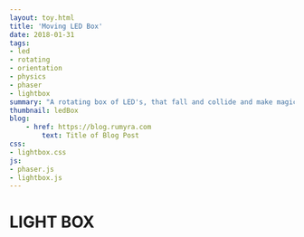 ```yaml
---
layout: toy.html
title: 'Moving LED Box'
date: 2018-01-31
tags:
- led
- rotating
- orientation
- physics
- phaser
- lightbox
summary: "A rotating box of LED's, that fall and collide and make magical tones whilst they do it"
thumbnail: ledBox
blog:
	- href: https://blog.rumyra.com
		text: Title of Blog Post
css:
- lightbox.css
js:
- phaser.js
- lightbox.js
---
```


<div id="lightbox">
	<h1>LIGHT BOX</h1>
	<canvas id="viewport" width="500" height="500"></canvas>
</div>
